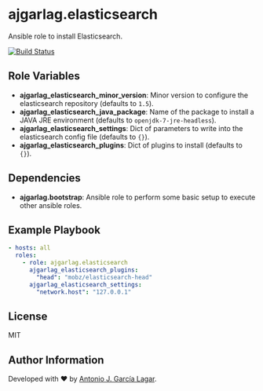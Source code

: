 ajgarlag.elasticsearch
======================

Ansible role to install Elasticsearch.

[![Build Status](https://travis-ci.org/ajgarlag/ansible-elasticsearch.svg?branch=master)](https://travis-ci.org/ajgarlag/ansible-elasticsearch)

Role Variables
--------------

* **ajgarlag_elasticsearch_minor_version**: Minor version to configure the elasticsearch repository (defaults to `1.5`).
* **ajgarlag_elasticsearch_java_package**: Name of the package to install a JAVA JRE environment (defaults to `openjdk-7-jre-headless`).
* **ajgarlag_elasticsearch_settings**: Dict of parameters to write into the elasticsearch config file (defaults to `{}`).
* **ajgarlag_elasticsearch_plugins**: Dict of plugins to install (defaults to `{}`).

Dependencies
------------

* **ajgarlag.bootstrap**: Ansible role to perform some basic setup to execute other ansible roles.

Example Playbook
----------------

```yml
- hosts: all
  roles:
    - role: ajgarlag.elasticsearch
      ajgarlag_elasticsearch_plugins:
        "head": "mobz/elasticsearch-head"
      ajgarlag_elasticsearch_settings:
        "network.host": "127.0.0.1"
```


License
-------

MIT

Author Information
------------------

Developed with ♥ by [Antonio J. García Lagar](http://aj.garcialagar.es).
